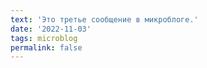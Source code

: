 ```yaml
---
text: 'Это третье сообщение в микроблоге.'
date: '2022-11-03'
tags: microblog
permalink: false
---
```

